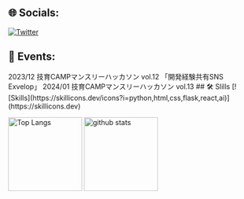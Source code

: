 ## 🌐 Socials:
[![Twitter](https://img.shields.io/badge/Twitter-%231DA1F2.svg?logo=Twitter&logoColor=white)](https://twitter.com/ini0702) 
## 🎉 Events:
<td>2023/12 技育CAMPマンスリーハッカソン vol.12 「開発経験共有SNS Exvelop」</td>
<td>2024/01 技育CAMPマンスリーハッカソン vol.13</td>
## 🛠️ Slills
[![Skills](https://skillicons.dev/icons?i=python,html,css,flask,react,ai)](https://skillicons.dev)

<p align="left"> 
  <img alt="Top Langs" height="150px" src="https://github-readme-stats.vercel.app/api/top-langs/?username=ini-muds&layout=compact&count_private=true&show_icons=true&theme=onedark" />
  <img alt="github stats" height="150px" src="https://github-readme-stats.vercel.app/api?username=ini-muds&count_private=true&show_icons=true&show_icons=true&theme=onedark" />
</p>
